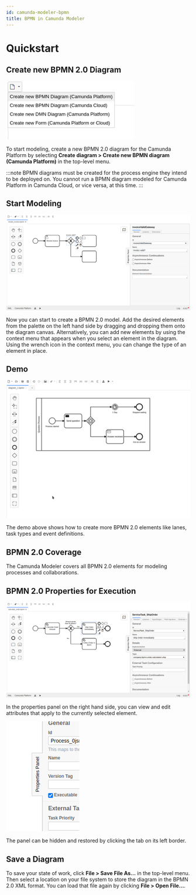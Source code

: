 ```yaml
---
id: camunda-modeler-bpmn
title: BPMN in Camunda Modeler
---
```


# Quickstart

## Create new BPMN 2.0 Diagram

![New BPMN Diagram](./img/quickstart-1.png)

To start modeling, create a new BPMN 2.0 diagram for the Camunda Platform by selecting **Create diagram > Create new BPMN diagram (Camunda Platform)** in the top-level menu.

:::note
BPMN diagrams must be created for the process engine they intend to be deployed on. You cannot run a BPMN diagram modeled for Camunda Platform in Camunda Cloud, or vice versa, at this time.
:::

## Start Modeling

![Start Modeling](./img/quickstart-2.png)

Now you can start to create a BPMN 2.0 model. Add the desired elements from the palette on the left hand side by dragging and dropping them onto the diagram canvas. Alternatively, you can add new elements by using the context menu that appears when you select an element in the diagram. Using the wrench icon in the context menu, you can change the type of an element in place.

## Demo

![Demo](./img/demo.gif)

The demo above shows how to create more BPMN 2.0 elements like lanes, task types and event definitions.

## BPMN 2.0 Coverage

The Camunda Modeler covers all BPMN 2.0 elements for modeling processes and collaborations.

## BPMN 2.0 Properties for Execution

![Save BPMN Diagram](./img/quickstart-3.png)

In the properties panel on the right hand side, you can view and edit attributes that apply to the currently selected element.

![Save BPMN Diagram](./img/quickstart-4.png)

The panel can be hidden and restored by clicking the tab on its left border.

## Save a Diagram

To save your state of work, click **File > Save File As...** in the top-level menu. Then select a location on your file system to store the diagram in the BPMN 2.0 XML format. You can load that file again by clicking **File > Open File...**.
